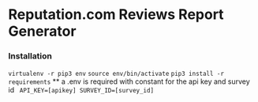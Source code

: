 
# Reputation.com Reviews Report Generator
### Installation
```virtualenv -r pip3 env```
```source env/bin/activate```
```pip3 install -r requirements```
** a .env is required with constant for the api key and survey id
``` API_KEY=[apikey] SURVEY_ID=[survey_id]```
